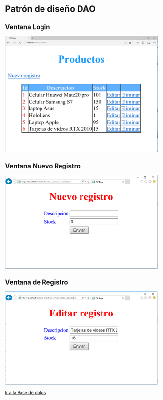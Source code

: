# Patrón de diseño DAO

## Ventana Login
<img src="Imagenes/inicio-registro.PNG" width="500">

## Ventana Nuevo Registro
<img src="Imagenes/nuevo-registro.PNG" width="500"> 

## Ventana de Registro
<img src="Imagenes/editar-registro.PNG" width="500">

[Ir a la Base de datos](Base%20de%20Datos/bd_almacen.sql)
